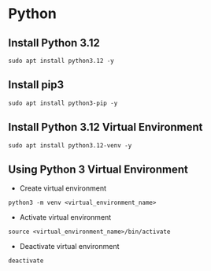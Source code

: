 # Python

## Install Python 3.12
```
sudo apt install python3.12 -y
```

## Install pip3
```
sudo apt install python3-pip -y
```

## Install Python 3.12 Virtual Environment
```
sudo apt install python3.12-venv -y
```

## Using Python 3 Virtual Environment
- Create virtual environment
```
python3 -m venv <virtual_environment_name>
```

- Activate virtual environment
```
source <virtual_environment_name>/bin/activate
```

- Deactivate virtual environment
```
deactivate
```
